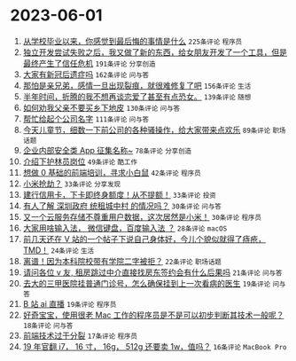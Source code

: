 # 2023-06-01

1. [从学校毕业以来，你感觉到最后悔的事情是什么](https://www.v2ex.com/t/944741) `225条评论` `程序员`
1. [独立开发尝试失败之后，我又做了新的东西，给女朋友开发了一个工具，但是最终产生了信任危机](https://www.v2ex.com/t/944872) `191条评论` `分享创造`
1. [大家有新冠后遗症吗](https://www.v2ex.com/t/944739) `162条评论` `问与答`
1. [那怕是亲兄弟，感情一旦出现裂痕，就很难修复了吧](https://www.v2ex.com/t/944905) `156条评论` `生活`
1. [半年时间，折腾的我不想再谈恋爱了甚至有点恐女。](https://www.v2ex.com/t/944959) `139条评论` `随想`
1. [如何劝我父亲不要买乡下地皮](https://www.v2ex.com/t/944786) `130条评论` `问与答`
1. [帮忙给起个公司名字](https://www.v2ex.com/t/944763) `111条评论` `问与答`
1. [今天儿童节，细数一下前公司的各种骚操作，给大家带来点欢乐](https://www.v2ex.com/t/944748) `89条评论` `职场话题`
1. [企业内部安全类 App 征集名称~](https://www.v2ex.com/t/944863) `78条评论` `分享创造`
1. [介绍下护林员岗位](https://www.v2ex.com/t/944918) `49条评论` `酷工作`
1. [想做 0 基础的前端培训，寻求小白鼠](https://www.v2ex.com/t/944979) `42条评论` `程序员`
1. [小米抢劫？](https://www.v2ex.com/t/944988) `33条评论` `分享发现`
1. [建行信用卡，下卡即终身额度！从不提额！](https://www.v2ex.com/t/944896) `33条评论` `投资`
1. [有人了解 深圳政府 统租城中村 的情况吗？](https://www.v2ex.com/t/944949) `30条评论` `问与答`
1. [又一个云服务存储不尊重用户数据，这次居然是小米！](https://www.v2ex.com/t/944933) `30条评论` `程序员`
1. [大家用啥输入法， 微信键盘，百度输入法 ？](https://www.v2ex.com/t/944900) `28条评论` `macOS`
1. [前几天还在 V 站的一个帖子下说自己身体好，今儿个貌似就得了痔疮， TMD！](https://www.v2ex.com/t/944902) `24条评论` `生活`
1. [离谱！因为本科院校带有学院二字被拒？](https://www.v2ex.com/t/944972) `22条评论` `职场话题`
1. [请问各位 v 友, 租房跳过中介直接找房东签约会有什么后果吗](https://www.v2ex.com/t/944768) `21条评论` `问与答`
1. [去大的三甲医院挂普通门诊号，怎么确保挂到上一次看病的医生](https://www.v2ex.com/t/944804) `19条评论` `问与答`
1. [B 站 ai 直播](https://www.v2ex.com/t/944770) `19条评论` `程序员`
1. [好奇宝宝，使用很老 Mac 工作的程序员是不是可以初步判断其技术一般呢？](https://www.v2ex.com/t/944964) `18条评论` `问与答`
1. [前端技术过于分裂](https://www.v2ex.com/t/944995) `17条评论` `程序员`
1. [19 年官翻 i7， 16 寸， 16g， 512g 还要卖 1w，值吗？](https://www.v2ex.com/t/944854) `16条评论` `MacBook Pro`
